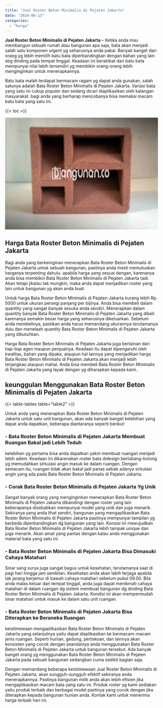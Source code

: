 ```yaml
---
title: "Jual Roster Beton Minimalis di Pejaten Jakarta"
date: "2024-06-13"
categories: 
  - "harga"
---
```


**Jual Roster Beton Minimalis di Pejaten Jakarta** – Ketika anda mau membangun sebuah rumah atau bangunan apa saja, bata akan menjadi salah satu komponen urgent yg seharusnya anda pakai. Banyak banget dari orang yg lebih memilih batu bata diperbandingkan dengan bahan yang lain sbg dinding pada tempat tinggal. Keadaan ini berakibat dari batu bata mempunyai nilai lebih tersendiri yg membikin orang-orang lebih menginginkan untuk menerapkannya.

Batu bata malah terdapat bermacam ragam yg dapat anda gunakan, salah satunya adalah Bata Roster Beton Minimalis di Pejaten Jakarta. Variasi bata yang satu ini cukup populer dan sedang dicari diaplikasikan oleh kalangan masyarakat. bagi anda yang berharap mencobanya bisa memakai macam batu bata yang satu ini.

{{< toc >}}

![Jual Roster Beton Minimalis di Pejaten Jakarta](/images/bata-roster-minimalis-33.png)

## Harga Bata Roster Beton Minimalis di Pejaten Jakarta

Bagi anda yang berkeinginan menerapkan Bata Roster Beton Minimalis di Pejaten Jakarta untuk sebuah bangunan, pastinya anda mesti memutuskan harganya terpenting dahulu. apabila harga yang sesuai dengan, karenanya anda bisa membikin Bata Roster Beton Minimalis di Pejaten Jakarta tadi. Akan tetapi jikalau tak mungkin, maka anda dapat menjadikan roster yang lain untuk bangunan yg akan anda buat.

Untuk harga Bata Roster Beton Minimalis di Pejaten Jakarta kurang lebih Rp. 5000 untuk ukuran persegi panjang per bijinya. Anda bisa membeli dalam quantity yang sangat banyak sesuka anda sendiri. Menerapkan dalam quantity banyak Bata Roster Beton Minimalis di Pejaten Jakarta yang dibeli karenanya semakin besar harga yang seharusnya dikeluarkan. Sebelum anda membelinya, pastikan anda harus memandang ukurannya terutamanya dulu dan menelaah quantity Bata Roster Beton Minimalis di Pejaten Jakarta yang dibutuhkan.

Harga Bata Roster Beton Minimalis di Pejaten Jakarta juga berlainan dari tiap-tiap agen maupun penjualnya. Keadaan itu dapat dipengaruhi oleh kwalitas, bahan yang dipake, ataupun hal lainnya yang menjadikan harga Bata Roster Beton Minimalis di Pejaten Jakarta akan menjadi lebih terjangkau ataupun mahal. Anda bisa membeli Bata Roster Beton Minimalis di Pejaten Jakarta yang layak dengan yg diharapkan kepada kami.

## keunggulan Menggunakan Bata Roster Beton Minimalis di Pejaten Jakarta

{{< table-tables table="table2" >}}

Untuk anda yang menerapkan Bata Roster Beton Minimalis di Pejaten Jakarta untuk satu unit bangunan, akan ada banyak banget kelebihan yang dapat anda dapatkan, beberapa diantaranya seperti berikut:

### \- Bata Roster Beton Minimalis di Pejaten Jakarta Membuat Ruangan Bakal jadi Lebih Teduh

kelebihan yg pertama bisa anda dapatkan yakni membuat ruangan menjadi lebih adem. Keadaan ini dikarenakan roster bata didesign berlubang-bolong yg memudahkan sirkulasi angin masuk ke dalam ruangan. Dengan semacam itu, ruangan tidak akan bakal jadi panas sebab adanya sirkulasi angin yang ada pada Bata Roster Beton Minimalis di Pejaten Jakarta.

### \- Corak Bata Roster Beton Minimalis di Pejaten Jakarta Yg Unik

Sangat banyak orang yang menginginkan menerapkan Bata Roster Beton Minimalis di Pejaten Jakarta dibandingi dengan roster yang lain beberapanya disebabkan mempunyai model yang unik dan juga menarik. Sekiranya yang anda lihat sendiri, bangunan yang mengaplikasikan Bata Roster Beton Minimalis di Pejaten Jakarta pastinya mempunyai tampilan yg berbeda diperbandingkan dg bangunan yang lain. Konsisi ini mewujudkan Bata Roster Beton Minimalis di Pejaten Jakarta lebih tampak unique dan juga menarik. Akan amat yang pantas dengan kalau anda menggunakan material bata yang satu ini.

### \- Bata Roster Beton Minimalis di Pejaten Jakarta Bisa Dimasuki Cahaya Matahari

Sinar sang surya juga sangat bagus untuk kesehatan, terutamanya saat di pagi hari hingga jam sembilan. Kesehatan anda akan lebih terjaga apabila tak jarang berjemur di bawah cahaya matahari sebelum pukul 09.00. Bila anda malas keluar dari tempat tinggal, anda juga dapat menikmati cahaya matahari di dalam ruangan dg sistem membuat bangunan dg dinding Bata Roster Beton Minimalis di Pejaten Jakarta. Kondisi ini akan mempermudah sinar matahari untuk masuk ke dalam satu unit ruangan.

### \- Bata Roster Beton Minimalis di Pejaten Jakarta Bisa Diterapkan ke Beraneka Ruangan

keistimewaan mengaplikasikan Bata Roster Beton Minimalis di Pejaten Jakarta yang selanjutnya yaitu dapat diaplikasikan ke bermacam-macam jenis ruangan. Seperti hunian, gedung, pertokoan, dan lainnya akan konsisten yang cocok dengan seandainya anda menggunakan Bata Roster Beton Minimalis di Pejaten Jakarta untuk bangunan tersebut. Ada banyak banget orang yg menggunakan Bata Roster Beton Minimalis di Pejaten Jakarta pada sebuah bangunan sedangkan cuma sedikit bagian saja.

Dengan memandang beberapa keistimewaan Jual Roster Beton Minimalis di Pejaten Jakarta, akan sungguh-sungguh efektif sekiranya anda menerapkannya. Pastinya bangunan milik anda akan lebih efisien jika mengaplikasikan macam bata yang satu ini. Produk roster yg kami sediakan yaitu produk terbaik dan berbagai model pastinya yang cocok dengan jika diterapkan kepada bangunan hunian anda. Kontak kami untuk menerima harga terbaik hari ini.

